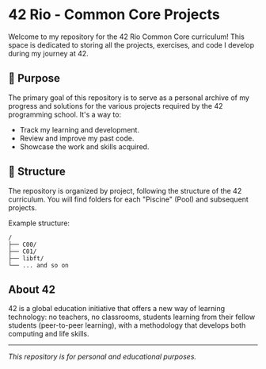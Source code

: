 # 42 Rio - Common Core Projects

Welcome to my repository for the 42 Rio Common Core curriculum! This space is dedicated to storing all the projects, exercises, and code I develop during my journey at 42.

## 🚀 Purpose

The primary goal of this repository is to serve as a personal archive of my progress and solutions for the various projects required by the 42 programming school. It's a way to:

- Track my learning and development.
- Review and improve my past code.
- Showcase the work and skills acquired.

## 📂 Structure

The repository is organized by project, following the structure of the 42 curriculum. You will find folders for each "Piscine" (Pool) and subsequent projects.

Example structure:
```
/
├── C00/
├── C01/
├── libft/
└── ... and so on
```

## About 42

42 is a global education initiative that offers a new way of learning technology: no teachers, no classrooms, students learning from their fellow students (peer-to-peer learning), with a methodology that develops both computing and life skills.

---

*This repository is for personal and educational purposes.*